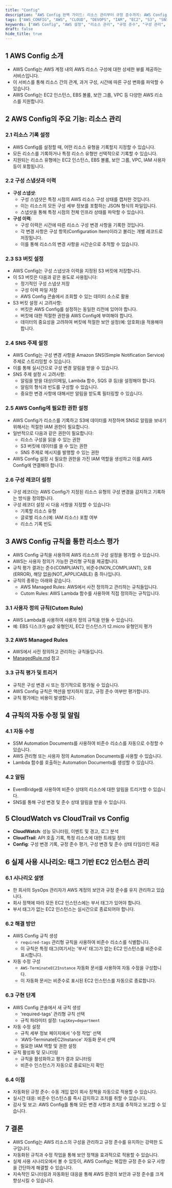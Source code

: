 ```yaml
---
title: "Config"
description: "AWS Config 완벽 가이드: 리소스 관리부터 규정 준수까지: AWS Config의 핵심 기능과 활용 방법을 상세히 설명합니다. 리소스 구성 관리, 규칙 설정, 자동 수정 기능을 통한 규정 준수 유지 방법과 실제 사용 사례를 다룹니다."
tags: ["AWS_CONFIG", "AWS", "CLOUD", "DEVOPS", "IAM", "EC2", "S3", "SNS", "SECURITY", "AUTOMATION"]
keywords: ["AWS Config", "AWS 설정", "리소스 관리", "규정 준수", "구성 관리", "클라우드 관리", "보안 설정", "자동화", "모니터링", "감사", "컨피그", "AWS 구성", "클라우드 거버넌스", "리소스 추적", "보안 규정", "컴플라이언스", "설정 변경 추적", "자동 수정", "AWS 모니터링", "클라우드 보안"]
draft: false
hide_title: true
---
```


## 1 AWS Config 소개

- AWS Config는 AWS 계정 내의 AWS 리소스 구성에 대한 상세한 뷰를 제공하는 서비스입니다.
- 이 서비스를 통해 리소스 간의 관계, 과거 구성, 시간에 따른 구성 변화를 파악할 수 있습니다.
- AWS Config는 EC2 인스턴스, EBS 볼륨, 보안 그룹, VPC 등 다양한 AWS 리소스를 지원합니다.



## 2 AWS Config의 주요 기능: 리소스 관리

### 2.1 리소스 기록 설정

- AWS Config를 설정할 때, 어떤 리소스 유형을 기록할지 지정할 수 있습니다.
- 모든 리소스를 기록하거나 특정 리소스 유형만 선택적으로 기록할 수 있습니다.
- 지원되는 리소스 유형에는 EC2 인스턴스, EBS 볼륨, 보안 그룹, VPC, IAM 사용자 등이 포함됩니다.



### 2.2 구성 스냅샷과 이력

- **구성 스냅샷**:
	- 구성 스냅샷은 특정 시점의 AWS 리소스 구성 상태를 캡처한 것입니다.
	- 이는 리소스의 모든 구성 세부 정보를 포함하는 JSON 형식의 파일입니다.
	- 스냅샷을 통해 특정 시점의 전체 인프라 상태를 파악할 수 있습니다.
- **구성 이력**:
	- 구성 이력은 시간에 따른 리소스 구성 변경 사항을 기록한 것입니다.
	- 각 변경 사항은 구성 항목(Configuration Item)이라고 불리는 개별 레코드로 저장됩니다.
	- 이를 통해 리소스의 변경 사항을 시간순으로 추적할 수 있습니다.



### 2.3 S3 버킷 설정

- AWS Config는 구성 스냅샷과 이력을 지정된 S3 버킷에 저장합니다.
- 이 S3 버킷은 다음과 같은 용도로 사용됩니다:
	- 정기적인 구성 스냅샷 저장
	- 구성 이력 파일 저장
	- AWS Config 콘솔에서 조회할 수 있는 데이터 소스로 활용
- S3 버킷 설정 시 고려사항:
	- 버킷은 AWS Config를 설정하는 동일한 리전에 있어야 합니다.
	- 버킷에 대한 적절한 권한을 AWS Config에 부여해야 합니다.
	- 데이터의 중요성을 고려하여 버킷에 적절한 보안 설정(예: 암호화)을 적용해야 합니다.



### 2.4 SNS 주제 설정

- AWS Config는 구성 변경 사항을 Amazon SNS(Simple Notification Service) 주제로 스트리밍할 수 있습니다.
- 이를 통해 실시간으로 구성 변경 알림을 받을 수 있습니다.
- SNS 주제 설정 시 고려사항:
	- 알림을 받을 대상(이메일, Lambda 함수, SQS 큐 등)을 설정해야 합니다.
	- 알림의 형식과 빈도를 구성할 수 있습니다.
	- 중요한 변경 사항에 대해서만 알림을 받도록 필터링할 수 있습니다.



### 2.5 AWS Config에 필요한 권한 설정

- AWS Config가 리소스를 기록하고 S3에 데이터를 저장하며 SNS로 알림을 보내기 위해서는 적절한 IAM 권한이 필요합니다.
- 일반적으로 다음과 같은 권한이 필요합니다:
	- 리소스 구성을 읽을 수 있는 권한
	- S3 버킷에 데이터를 쓸 수 있는 권한
	- SNS 주제로 메시지를 발행할 수 있는 권한
- AWS Config 설정 시 필요한 권한을 가진 IAM 역할을 생성하고 이를 AWS Config에 연결해야 합니다.



### 2.6 구성 레코더 설정

- 구성 레코더는 AWS Config가 지정된 리소스 유형의 구성 변경을 감지하고 기록하는 방식을 정의합니다.
- 구성 레코더 설정 시 다음 사항을 지정할 수 있습니다:
	- 기록할 리소스 유형
	- 글로벌 리소스(예: IAM 리소스) 포함 여부
	- 리소스 기록 빈도



## 3 AWS Config 규칙을 통한 리소스 평가

- AWS Config 규칙을 사용하여 AWS 리소스의 구성 설정을 평가할 수 있습니다.
- AWS는 사용자 정의가 가능한 관리형 규칙을 제공합니다.
- 규칙 평가 결과는 준수(COMPLIANT), 비준수(NON_COMPLIANT), 오류(ERROR), 해당 없음(NOT_APPLICABLE) 중 하나입니다.
- 규칙의 종류는 아래와 같습니다.
  - AWS Managed Rules: AWS에서 사전 정의하고 관리하는 규칙들입니다.
  - Cutom Rules: AWS Lambda 함수를 사용하여 직접 정의하는 규칙입니다.


### 3.1 사용자 정의 규칙(Cutom Rule)

- AWS Lambda를 사용하여 사용자 정의 규칙을 만들 수 있습니다.
- 예: EBS 디스크가 gp2 유형인지, EC2 인스턴스가 t2.micro 유형인지 평가

### 3.2 AWS Managed Rules

- AWS에서 사전 정의하고 관리하는 규칙들입니다.
- [ManagedRule.md](../ManagedRule/ManagedRule.md) 참고

### 3.3 규칙 평가 및 트리거

- 규칙은 구성 변경 시 또는 정기적으로 평가될 수 있습니다.
- AWS Config 규칙은 액션을 방지하지 않고, 규정 준수 여부만 평가합니다.
- 규칙 평가에는 비용이 발생합니다.

## 4 규칙의 자동 수정 및 알림

### 4.1 자동 수정

- SSM Automation Documents를 사용하여 비준수 리소스를 자동으로 수정할 수 있습니다.
- AWS 관리형 또는 사용자 정의 Automation Documents를 사용할 수 있습니다.
- Lambda 함수를 호출하는 Automation Documents를 생성할 수 있습니다.



### 4.2 알림

- EventBridge를 사용하여 비준수 상태의 리소스에 대한 알림을 트리거할 수 있습니다.
- SNS를 통해 구성 변경 및 준수 상태 알림을 받을 수 있습니다.



## 5 CloudWatch vs CloudTrail vs Config

- **CloudWatch**: 성능 모니터링, 이벤트 및 경고, 로그 분석
- **CloudTrail**: API 호출 기록, 특정 리소스에 대한 트레일 정의
- **Config**: 구성 변경 기록, 규정 준수 평가, 구성 변경 및 준수 상태 타임라인 제공



## 6 실제 사용 시나리오: 태그 기반 EC2 인스턴스 관리

### 6.1 시나리오 설명

- 한 회사의 SysOps 관리자가 AWS 계정의 보안과 규정 준수를 유지 관리하고 있습니다.
- 회사 정책에 따라 모든 EC2 인스턴스에는 부서 태그가 있어야 합니다.
- 부서 태그가 없는 EC2 인스턴스는 실시간으로 종료되어야 합니다.



### 6.2 해결 방안

- AWS Config 규칙 생성
	- `required-tags` 관리형 규칙을 사용하여 비준수 리소스를 식별합니다.
	- 이 규칙은 특정 태그(여기서는 '부서' 태그)가 없는 EC2 인스턴스를 비준수로 표시합니다.
- 자동 수정 구성
	- `AWS-TerminateEC2Instance` 자동화 문서를 사용하여 자동 수정을 구성합니다.
	- 이 자동화 문서는 비준수로 표시된 EC2 인스턴스를 자동으로 종료합니다.



### 6.3 구현 단계

- AWS Config 콘솔에서 새 규칙 생성
    - 'required-tags' 관리형 규칙 선택
    - 규칙 파라미터 설정: `tag1Key=department`
- 자동 수정 설정
    - 규칙 세부 정보 페이지에서 '수정 작업' 선택
    - 'AWS-TerminateEC2Instance' 자동화 문서 선택
    - 필요한 IAM 역할 및 권한 설정
- 규칙 활성화 및 모니터링
    - 규칙을 활성화하고 평가 결과 모니터링
    - 비준수 인스턴스가 자동으로 종료되는지 확인



### 6.4 이점

- 자동화된 규정 준수: 수동 개입 없이 회사 정책을 자동으로 적용할 수 있습니다.
- 실시간 대응: 비준수 인스턴스를 즉시 감지하고 조치를 취할 수 있습니다.
- 감사 및 보고: AWS Config를 통해 모든 변경 사항과 조치를 추적하고 보고할 수 있습니다.



## 7 결론

- AWS Config는 AWS 리소스의 구성을 관리하고 규정 준수를 유지하는 강력한 도구입니다.
- 자동화된 규칙과 수정 작업을 통해 보안 정책을 효과적으로 적용할 수 있습니다.
- 실제 사용 시나리오에서 볼 수 있듯이, AWS Config는 복잡한 규정 준수 요구 사항을 간단하게 해결할 수 있습니다.
- 지속적인 모니터링과 자동화된 대응을 통해 AWS 환경의 보안과 규정 준수를 크게 향상시킬 수 있습니다.